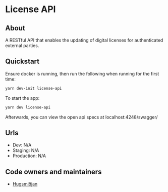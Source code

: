 # License API

## About

A RESTful API that enables the updating of digital licenses for authenticated external parties.

## Quickstart

Ensure docker is running, then run the following when running for the first time:

```bash
yarn dev-init license-api
```

To start the app:

```bash
yarn dev license-api
```

Afterwards, you can view the open api specs at localhost:4248/swagger/

## Urls

- Dev: N/A
- Staging: N/A
- Production: N/A

## Code owners and maintainers

- [Hugsmiðjan](https://github.com/orgs/island-is/teams/hugsmidjan/members)
